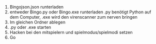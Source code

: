 1. Bingojson.json runterladen
2. entweder Bingo.py oder Bingo.exe runterladen
   .py benötigt Python auf dem Computer, .exe wird den virenscanner zum nerven bringen
3. Im gleichen Ordner ablegen
4. .py oder .exe starten
5. Hacken bei den mitspielern und spielmodus/spielmodi setzen
6. Go
